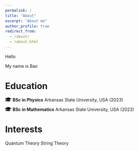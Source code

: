 ```yaml
---
permalink: /
title: "About"
excerpt: "About me"
author_profile: true
redirect_from: 
  - /about/
  - /about.html
---
```


Hello 

My name is Bao

Education
======
<img src='/images/graduation-cap-icon.png' width='20' height='13'>   **BSc in Physics**
  Arkansas State University, USA (2023)

<img src='/images/graduation-cap-icon.png' width='20' height='13'>   **BSc in Mathematics**
  Arkansas State University, USA (2023)


Interests
======
Quantum Theory
String Theory

